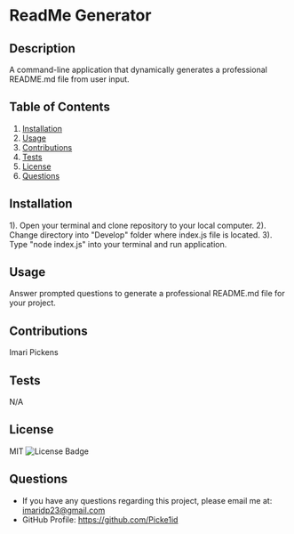 # ReadMe Generator

## Description
A command-line application that dynamically generates a professional README.md file from user input.

## Table of Contents
1. [Installation](#Installation)
2. [Usage](#Usage)
3. [Contributions](#Contributions)
4. [Tests](#Tests)
5. [License](#License)
6. [Questions](#Questions)

## Installation
1). Open your terminal and clone repository to your local computer. 
2). Change directory into "Develop" folder where index.js file is located. 
3). Type "node index.js" into your terminal and run application.

## Usage
Answer prompted questions to generate a professional README.md file for your project.

## Contributions
Imari Pickens

## Tests
N/A

## License
MIT
![License Badge](https://img.shields.io/badge/License-MIT-green)

## Questions
* If you have any questions regarding this project, please email me at: imaridp23@gmail.com
* GitHub Profile: https://github.com/Picke1id
